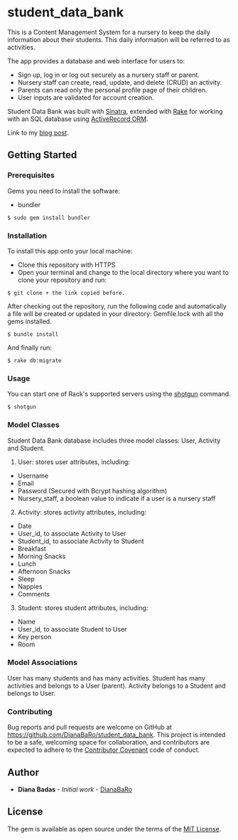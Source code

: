 # student_data_bank

This is a Content Management System for a nursery to keep the daily information about their students. This daily information will be referred to as activities.

The app provides a database and web interface for users to:

* Sign up, log in or log out securely as a nursery staff or parent. 
* Nursery staff can create, read, update, and delete (CRUD) an activity.
* Parents can read only the personal profile page of their children.
* User inputs are validated for account creation.


Student Data Bank was built with [Sinatra](http://sinatrarb.com/), extended with [Rake](https://github.com/ruby/rake) for working with an SQL database using [ActiveRecord ORM](https://github.com/rails/rails/tree/master/activerecord).

Link to my [blog post](http://carolinabadas.com/sinatra-portfolio-project/).

## Getting Started


### Prerequisites
Gems you need to install the software:

* bundler

```
$ sudo gem install bundler
```

### Installation

To install this app onto your local machine:

* Clone this repository with HTTPS
* Open your terminal and change to the local directory where you want to clone your repository and run:

```
$ git clone + the link copied before.
```

After checking out the repository, run the following code and automatically a file will be created or updated in your directory: Gemfile.lock with all the gems installed.

```
$ bundle install
```

And finally run:

```
$ rake db:migrate
```

### Usage
You can start one of Rack's supported servers using the [shotgun](https://github.com/rtomayko/shotgun) command. 

```
$ shotgun
```
### Model Classes
Student Data Bank database includes three model classes: User, Activity and Student.

1. User: stores user attributes, including:
* Username
* Email
* Password (Secured with Bcrypt hashing algorithm)
* Nursery_staff, a boolean value to indicate if a user is a nursery staff

2. Activity: stores activity attributes, including:
* Date
* User_id, to associate Activity to User
* Student_id, to associate Activity to Student
* Breakfast
* Morning Snacks
* Lunch
* Afternoon Snacks
* Sleep
* Nappies
* Comments

3. Student: stores student attributes, including:
* Name
* User_id, to associate Student to User
* Key person
* Room

### Model Associations
User has many students and has many activities.
Student has many activities and belongs to a User (parent).
Activity belongs to a Student and belongs to User.


### Contributing
Bug reports and pull requests are welcome on GitHub at https://github.com/DianaBaRo/student_data_bank. This project is intended to be a safe, welcoming space for collaboration, and contributors are expected to adhere to the [Contributor Covenant](https://www.contributor-covenant.org/) code of conduct.

## Author

* **Diana Badas** - *Initial work* - [DianaBaRo](https://github.com/DianaBaRo)

## License

The gem is available as open source under the terms of the [MIT License](https://opensource.org/licenses/MIT).
